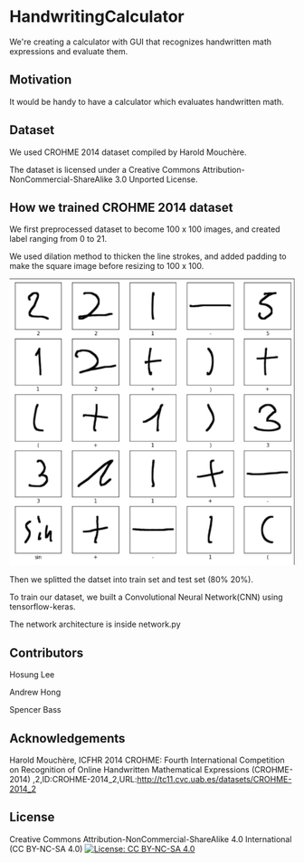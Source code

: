 # HandwritingCalculator

We're creating a calculator with GUI that recognizes handwritten math expressions and evaluate them.

## Motivation

It would be handy to have a calculator which evaluates handwritten math.

## Dataset

We used CROHME 2014 dataset compiled by Harold Mouchère.

The dataset is licensed under a Creative Commons Attribution-NonCommercial-ShareAlike 3.0 Unported License.

## How we trained CROHME 2014 dataset

We first preprocessed dataset to become 100 x 100 images, and created label ranging from 0 to 21.

We used dilation method to thicken the line strokes, and added padding to make the square image before resizing to 100 x 100.

![processed_dataset_image.PNG](demo/processed_dataset_image.PNG "preprocessed dataset")

Then we splitted the datset into train set and test set (80% 20%).

To train our dataset, we built a Convolutional Neural Network(CNN) using tensorflow-keras.

The network architecture is inside network.py

## Contributors

Hosung Lee

Andrew Hong

Spencer Bass

## Acknowledgements

Harold Mouchère, ICFHR 2014 CROHME: Fourth International Competition on Recognition of Online Handwritten Mathematical Expressions (CROHME-2014) ,2,ID:CROHME-2014_2,URL:http://tc11.cvc.uab.es/datasets/CROHME-2014_2

## License
Creative Commons Attribution-NonCommercial-ShareAlike 4.0 International (CC BY-NC-SA 4.0)
[![License: CC BY-NC-SA 4.0](https://licensebuttons.net/l/by-nc-sa/4.0/80x15.png)](https://creativecommons.org/licenses/by-nc-sa/4.0/)